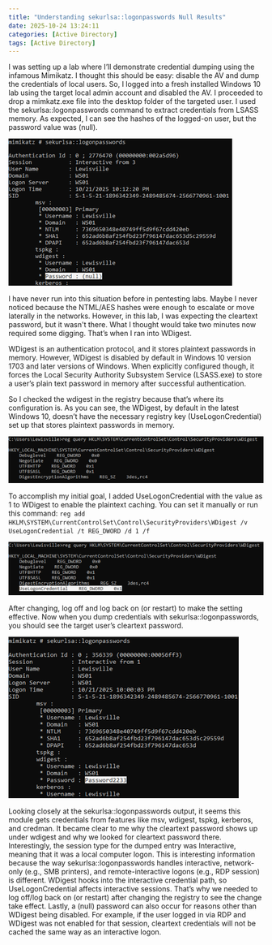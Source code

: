 ```yaml
---
title: "Understanding sekurlsa::logonpasswords Null Results"
date: 2025-10-24 13:24:11
categories: [Active Directory]
tags: [Active Directory]
---
```


I was setting up a lab where I’ll demonstrate credential dumping using the infamous Mimikatz. I thought this should be easy: disable the AV and dump the credentials of local users. So, I logged into a fresh installed Windows 10 lab using the target local admin account and disabled the AV. I proceeded to drop a mimkatz.exe file into the desktop folder of the targeted user. I used the sekurlsa::logonpasswords command to extract credentials from LSASS memory. As expected, I can see the hashes of the logged-on user, but the password value was (null).

![password null](/images/2025/10-24-password-null.png)

I have never run into this situation before in pentesting labs. Maybe I never noticed because the NTML/AES hashes were enough to escalate or move laterally in the networks. However, in this lab, I was expecting the cleartext password, but it wasn't there. What I thought would take two minutes now required some digging. That’s when I ran into WDigest.
 
WDigest is an authentication protocol, and it stores plaintext passwords in memory. However, WDigest is disabled by default in Windows 10 version 1703 and later versions of Windows. When explicitly configured though, it forces the Local Security Authority Subsystem Service (LSASS.exe) to store a user’s plain text password in memory after successful authentication.

So I checked the wdigest in the registry because that’s where its configuration is. As you can see, the WDigest, by default in the latest Windows 10, doesn’t have the necessary registry key (UseLogonCredential) set up that stores plaintext passwords in memory.

![wdigest](/images/2025/10-24-wdigest.png)


To accomplish my initial goal, I added UseLogonCredential with the value as 1 to WDigest to enable the plaintext caching. You can set it manually or run this command: 
`reg add HKLM\SYSTEM\CurrentControlSet\Control\SecurityProviders\WDigest /v UseLogonCredential /t REG_DWORD /d 1 /f`

![uselogoncreds](/images/2025/10-24-uselogoncredentials.png)

After changing, log off and log back on (or restart) to make the setting effective. Now when you dump credentials with sekurlsa::logonpasswords, you should see the target user’s cleartext password.

![plaintext password](/images/2025/10-24-plaintext.png)

Looking closely at the sekurlsa::logonpasswords output, it seems this module gets credentials from features like msv, wdigest, tspkg, kerberos, and credman. It became clear to me why the cleartext password shows up under wdigest and why we looked for cleartext password there.
Interestingly, the session type for the dumped entry was Interactive, meaning that it was a local computer logon. This is interesting information because the way sekurlsa::logonpasswords handles interactive, network-only (e.g., SMB printers), and remote-interactive logons (e.g., RDP session) is different. WDigest hooks into the interactive credential path, so UseLogonCredential affects interactive sessions. That’s why we needed to log off/log back on (or restart) after changing the registry to see the change take effect.
Lastly, a (null) password can also occur for reasons other than WDigest being disabled. For example, if the user logged in via RDP and WDigest was not enabled for that session, cleartext credentials will not be cached the same way as an interactive logon.
